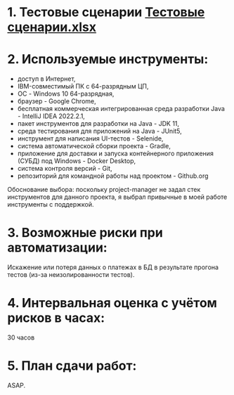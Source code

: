 # 1. Тестовые сценарии [Тестовые сценарии.xlsx](https://github.com/Yaroslavcher/AQA-diplom/files/10207331/default.xlsx)

# 2. Используемые инструменты:
- доступ в Интернет,
- IBM-совместимый ПК с 64-разрядным ЦП,
- ОС - Windows 10 64-разрядная,
- браузер - Google Chrome,
- бесплатная коммерческая интегрированная среда разработки Java - IntelliJ IDEA 2022.2.1,
- пакет инструментов для разработки на Java - JDK 11,
- среда тестирования для приложений на Java - JUnit5,
- инструмент для написания UI-тестов - Selenide,
- система автоматической сборки проекта - Gradle,
- приложение для доставки и запуска контейнерного приложения (СУБД) под Windows - Docker Desktop,
- система контроля версий - Git,
- репозиторий для командной работы над проектом - Github.org

Обоснование выбора: поскольку project-manager не задал стек инструментов для данного проекта, я выбрал привычные в моей работе инструменты с поддержкой.

# 3. Возможные риски при автоматизации:
Искажение или потеря данных о платежах в БД в результате прогона тестов (из-за неизолированности тестов).

# 4. Интервальная оценка с учётом рисков в часах:
30 часов

# 5. План сдачи работ:
ASAP.
